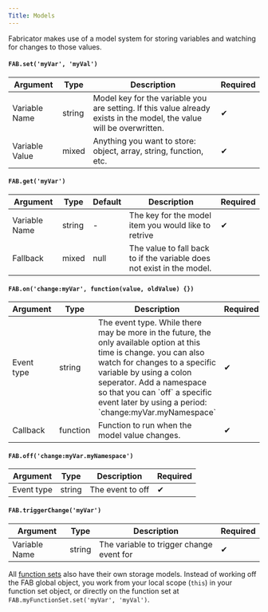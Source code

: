 ```yaml
---
Title: Models
---
```


Fabricator makes use of a model system for storing variables and watching for changes to those values.

#### `FAB.set('myVar', 'myVal')`

<table class="doc-table">
  <thead>
    <tr>
      <th>Argument</th>
      <th>Type</th>
      <th>Description</th>
      <th>Required</th>
    </tr>
  </thead>
  <tbody>
    <tr>
      <td>Variable Name</td>
      <td>string</td>
      <td>Model key for the variable you are setting. If this value already exists in the model, the value will be overwritten.</td>
      <td>✔</td>
    </tr>
    <tr>
      <td>Variable Value</td>
      <td>mixed</td>
      <td>Anything you want to store: object, array, string, function, etc.</td>
      <td>✔</td>
    </tr>
  </tbody>
</table>

#### `FAB.get('myVar')`

<table class="doc-table">
  <thead>
    <tr>
      <th>Argument</th>
      <th>Type</th>
      <th>Default</th>
      <th>Description</th>
      <th>Required</th>
    </tr>
  </thead>
  <tbody>
    <tr>
      <td>Variable Name</td>
      <td>string</td>
      <td>-</td>
      <td>The key for the model item you would like to retrive</td>
      <td>✔</td>
    </tr>
    <tr>
      <td>Fallback</td>
      <td>mixed</td>
      <td>null</td>
      <td>The value to fall back to if the variable does not exist in the model.</td>
      <td></td>
    </tr>
  </tbody>
</table>

#### `FAB.on('change:myVar', function(value, oldValue) {})`

<table class="doc-table">
  <thead>
    <tr>
      <th>Argument</th>
      <th>Type</th>
      <th>Description</th>
      <th>Required</th>
    </tr>
  </thead>
  <tbody>
    <tr>
      <td>Event type</td>
      <td>string</td>
      <td>The event type. While there may be more in the future, the only available option at this time is change. you can also watch for changes to a specific variable by using a colon seperator. Add a namespace so that you can `off` a specific event later by using a period: `change:myVar.myNamespace`</td>
      <td>✔</td>
    </tr>
    <tr>
      <td>Callback</td>
      <td>function</td>
      <td>Function to run when the model value changes.</td>
      <td>✔</td>
    </tr>
  </tbody>
</table>

#### `FAB.off('change:myVar.myNamespace')`

<table class="doc-table">
  <thead>
    <tr>
      <th>Argument</th>
      <th>Type</th>
      <th>Description</th>
      <th>Required</th>
    </tr>
  </thead>
  <tbody>
    <tr>
      <td>Event type</td>
      <td>string</td>
      <td>The event to off</td>
      <td>✔</td>
    </tr>
  </tbody>
</table>

#### `FAB.triggerChange('myVar')`

<table class="doc-table">
  <thead>
    <tr>
      <th>Argument</th>
      <th>Type</th>
      <th>Description</th>
      <th>Required</th>
    </tr>
  </thead>
  <tbody>
    <tr>
      <td>Variable Name</td>
      <td>string</td>
      <td>The variable to trigger change event for</td>
      <td>✔</td>
    </tr>
  </tbody>
</table>

All [function sets](#function-sets) also have their own storage models. Instead of working off the FAB global object, you work from your local scope (`this`) in your function set object, or directly on the function set at `FAB.myFunctionSet.set('myVar', 'myVal')`.
